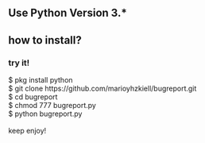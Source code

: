 <h2>Use Python Version 3.*</h2>
<h2>how to install?</h2>
<h3>try it!</h3>
<p>
$ pkg install python<br>
$ git clone https://github.com/marioyhzkiell/bugreport.git<br>
$ cd bugreport<br>
$ chmod 777 bugreport.py<br>
$ python bugreport.py<br><br>
keep enjoy!
</p>
